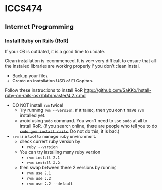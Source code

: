 # ICCS474
## Internet Programming

### Install Ruby on Rails (RoR)

If your OS is outdated, it is a good time to update.

Clean installation is recommended. It is very very difficult to ensure that all the installed libraries are working properly if you don't clean install.
- Backup your files.
- Create an installation USB of El Capitan.

Follow these instructions to install RoR
https://github.com/SaKKo/install-ruby-on-rails-osx/blob/master/4.2.x.md

- DO NOT install `rvm` twice!
    - Try running `rvm --version`. If it failed, then you don't have `rvm` installed yet.
    - avoid using `sudo` command. You won't need to use `sudo` at all to install RoR. (if you search online, there are people who tell you to do <strike>`sudo gem install rails`</strike>. Do not do this, it is bad.)
- `rvm` is a tool to manage ruby environment.
    - check current ruby version by
        - `ruby --version`
    - You can try installing many ruby version
        - `rvm install 2.1`
        - `rvm install 2.2`
    - then swap between these 2 versions by running
        - `rvm use 2.1`
        - `rvm use 2.2`
        - `rvm use 2.2 --default`
